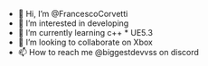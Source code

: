 - 👋 Hi, I’m @FrancescoCorvetti
- 👀 I’m interested in developing
- 🌱 I’m currently learning c++ * UE5.3
- 💞️ I’m looking to collaborate on Xbox
- 📫 How to reach me @biggestdevvss on discord
